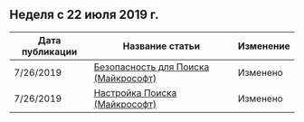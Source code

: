 <!-- This file is generated automatically each week. Changes made to this file will be overwritten.-->




## <a name="week-of-july-22-2019"></a>Неделя с 22 июля 2019 г.


| Дата публикации |Название статьи | Изменение |
|------|------------|--------|
| 7/26/2019 | [Безопасность для Поиска (Майкрософт)](/MicrosoftSearch/security) | Изменено |
| 7/26/2019 | [Настройка Поиска (Майкрософт)](/MicrosoftSearch/setup-microsoft-search) | Изменено |
